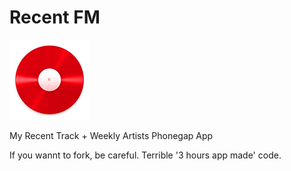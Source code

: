 # Recent FM
![Recent FM](https://raw.githubusercontent.com/djalmaaraujo/recent-fm/master/www/icon.png)

My Recent Track + Weekly Artists Phonegap App

If you wannt to fork, be careful. Terrible '3 hours app made' code.

